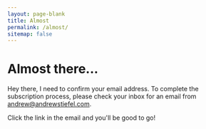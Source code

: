 ```yaml
---
layout: page-blank
title: Almost
permalink: /almost/
sitemap: false
---
```


# Almost there...

Hey there, I need to confirm your email address. To complete the subscription process, please check your inbox for an email from andrew@andrewstiefel.com.

Click the link in the email and you'll be good to go! 
